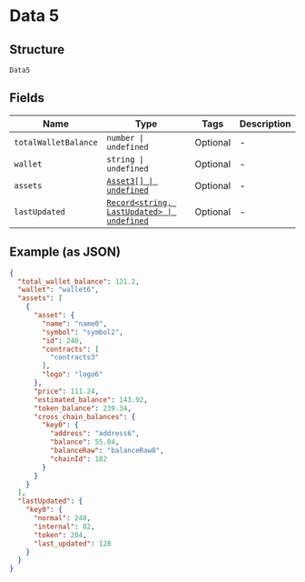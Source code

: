 
# Data 5

## Structure

`Data5`

## Fields

| Name | Type | Tags | Description |
|  --- | --- | --- | --- |
| `totalWalletBalance` | `number \| undefined` | Optional | - |
| `wallet` | `string \| undefined` | Optional | - |
| `assets` | [`Asset3[] \| undefined`](../../doc/models/asset-3.md) | Optional | - |
| `lastUpdated` | [`Record<string, LastUpdated> \| undefined`](../../doc/models/last-updated.md) | Optional | - |

## Example (as JSON)

```json
{
  "total_wallet_balance": 121.2,
  "wallet": "wallet6",
  "assets": [
    {
      "asset": {
        "name": "name0",
        "symbol": "symbol2",
        "id": 240,
        "contracts": [
          "contracts3"
        ],
        "logo": "logo6"
      },
      "price": 111.24,
      "estimated_balance": 143.92,
      "token_balance": 239.34,
      "cross_chain_balances": {
        "key0": {
          "address": "address6",
          "balance": 55.84,
          "balanceRaw": "balanceRaw8",
          "chainId": 182
        }
      }
    }
  ],
  "lastUpdated": {
    "key0": {
      "normal": 248,
      "internal": 82,
      "token": 204,
      "last_updated": 128
    }
  }
}
```

